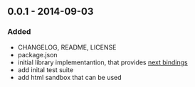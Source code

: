 ## 0.0.1 - 2014-09-03
### Added
- CHANGELOG, README, LICENSE
- package.json
- initial library implementantion, that provides [next bindings](https://gist.github.com/sudodoki/4dda819f0a5f1d18c23b)
- add inital test suite
- add html sandbox that can be used
